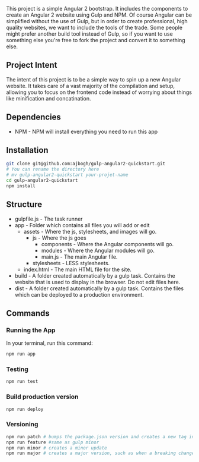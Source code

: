 This project is a simple Angular 2 bootstrap. It includes the components to create an Angular 2 website using Gulp and NPM.
Of course Angular can be simplified without the use of Gulp, but in order to create professional, high quality websites, we want to 
include the tools of the trade. Some people might prefer another build tool instead of Gulp, so if you want to use something else you're
free to fork the project and convert it to something else.

##  Project Intent

The intent of this project is to be a simple way to spin up a new Angular website. It takes care of a vast majority of the compilation and 
setup, allowing you to focus on the frontend code instead of worrying about things like minification and concatination.

## Dependencies

- NPM - NPM will install everything you need to run this app

## Installation

```bash
git clone git@github.com:ajbogh/gulp-angular2-quickstart.git
# You can rename the directory here
# mv gulp-angular2-quickstart your-projet-name
cd gulp-angular2-quickstart
npm install
``` 
 
## Structure

- gulpfile.js - The task runner
- app - Folder which contains all files you will add or edit
    - assets - Where the js, stylesheets, and images will go.
        - js - Where the js goes
            - components - Where the Angular components will go.
            - modules - Where the Angular modules will go.
            - main.js - The main Angular file.
        - stylesheets - LESS stylesheets.
    - index.html - The main HTML file for the site.
- build - A folder created automatically by a gulp task. Contains the website that is used to display in the browser. Do not edit files here.
- dist - A folder created automatically by a gulp task. Contains the files which can be deployed to a production environment.


## Commands

### Running the App

In your terminal, run this command:

```bash
npm run app
```

### Testing

```bash
npm run test
```

### Build production version

```bash
npm run deploy
```

### Versioning

```bash
npm run patch # bumps the package.json version and creates a new tag in git
npm run feature #same as gulp minor
npm run minor # creates a minor update
npm run major # creates a major version, such as when a breaking change occurs
```